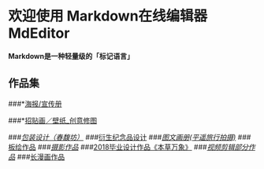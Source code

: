 # 欢迎使用 Markdown在线编辑器 MdEditor

**Markdown是一种轻量级的「标记语言」**



## 作品集
###*[海报/宣传册](https://github.com/pandao/editor.md)

###*[招贴画／壁纸_创意修图](https://github/pandao/editor.md)

###*[包装设计（春馥坊）]()
###*[衍生纪念品设计]()
###*[图文画册(平遥旅行拍摄)]()
###*[板绘作品]()
###*[摄影作品]()
###*[2018毕业设计作品《本草万象》]()
###*[视频剪辑部分作品]()
###*[长漫画作品]()
